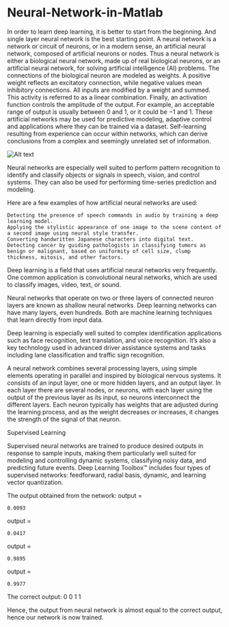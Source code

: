 # Neural-Network-in-Matlab
In order to learn deep learning, it is better to start from the beginning. And single layer neural network is the best starting point.
A neural network is a network or circuit of neurons, or in a modern sense, an artificial neural network, composed of artificial neurons or nodes. Thus a neural network is either a biological neural network, made up of real biological neurons, or an artificial neural network, for solving artificial intelligence (AI) problems. The connections of the biological neuron are modeled as weights. A positive weight reflects an excitatory connection, while negative values mean inhibitory connections. All inputs are modified by a weight and summed. This activity is referred to as a linear combination. Finally, an activation function controls the amplitude of the output. For example, an acceptable range of output is usually between 0 and 1, or it could be −1 and 1. These artificial networks may be used for predictive modeling, adaptive control and applications where they can be trained via a dataset. Self-learning resulting from experience can occur within networks, which can derive conclusions from a complex and seemingly unrelated set of information.

![Alt text](relative/path/to/img.jpg?raw=true "Title")

Neural networks are especially well suited to perform pattern recognition to identify and classify objects or signals in speech, vision, and control systems. They can also be used for performing time-series prediction and modeling.

Here are a few examples of how artificial neural networks are used:

    Detecting the presence of speech commands in audio by training a deep learning model.
    Applying the stylistic appearance of one image to the scene content of a second image using neural style transfer.
    Converting handwritten Japanese characters into digital text.
    Detecting cancer by guiding pathologists in classifying tumors as benign or malignant, based on uniformity of cell size, clump thickness, mitosis, and other factors.

Deep learning is a field that uses artificial neural networks very frequently. One common application is convolutional neural networks, which are used to classify images, video, text, or sound.

Neural networks that operate on two or three layers of connected neuron layers are known as shallow neural networks. Deep learning networks can have many layers, even hundreds. Both are machine learning techniques that learn directly from input data.

Deep learning is especially well suited to complex identification applications such as face recognition, text translation, and voice recognition. It’s also a key technology used in advanced driver assistance systems and tasks including lane classification and traffic sign recognition.

A neural network combines several processing layers, using simple elements operating in parallel and inspired by biological nervous systems. It consists of an input layer, one or more hidden layers, and an output layer. In each layer there are several nodes, or neurons, with each layer using the output of the previous layer as its input, so neurons interconnect the different layers. Each neuron typically has weights that are adjusted during the learning process, and as the weight decreases or increases, it changes the strength of the signal of that neuron.

Supervised Learning

Supervised neural networks are trained to produce desired outputs in response to sample inputs, making them particularly well suited for modeling and controlling dynamic systems, classifying noisy data, and predicting future events. Deep Learning Toolbox™ includes four types of supervised networks: feedforward, radial basis, dynamic, and learning vector quantization.


The output obtained from the network:
output =

    0.0093


output =

    0.0417


output =

    0.9895


output =

    0.9977
    
The correct output:
0
0
1
1

Hence, the output from neural network is almost equal to the correct output, hence our network is now trained.
